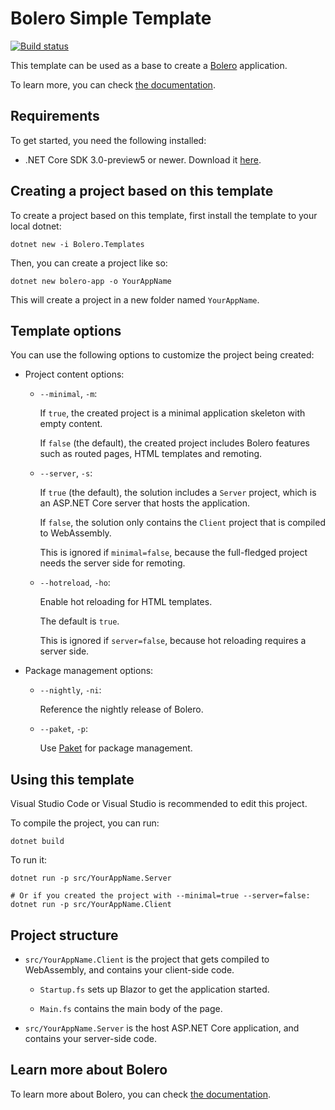 # Bolero Simple Template

[![Build status](https://ci.appveyor.com/api/projects/status/2mo3n85bv4d5iv56?svg=true)](https://ci.appveyor.com/project/IntelliFactory/bolero-template)


This template can be used as a base to create a [Bolero](https://github.com/intellifactory/bolero) application.

To learn more, you can check [the documentation](https://fsbolero.io/docs).

## Requirements

To get started, you need the following installed:

* .NET Core SDK 3.0-preview5 or newer. Download it [here](https://dotnet.microsoft.com/download/dotnet-core/3.0).

## Creating a project based on this template

To create a project based on this template, first install the template to your local dotnet:

```
dotnet new -i Bolero.Templates
```

Then, you can create a project like so:

```
dotnet new bolero-app -o YourAppName
```

This will create a project in a new folder named `YourAppName`.

## Template options

You can use the following options to customize the project being created:

* Project content options:

    * `--minimal`, `-m`:

        If `true`, the created project is a minimal application skeleton with empty content.

        If `false` (the default), the created project includes Bolero features such as routed pages, HTML templates and remoting.

    * `--server`, `-s`:

        If `true` (the default), the solution includes a `Server` project, which is an ASP.NET Core server that hosts the application.

        If `false`, the solution only contains the `Client` project that is compiled to WebAssembly.

        This is ignored if `minimal=false`, because the full-fledged project needs the server side for remoting.

    * `--hotreload`, `-ho`:

        Enable hot reloading for HTML templates.

        The default is `true`.

        This is ignored if `server=false`, because hot reloading requires a server side.

* Package management options:

    * `--nightly`, `-ni`:

        Reference the nightly release of Bolero.

    * `--paket`, `-p`:

        Use [Paket](https://fsprojects.github.io/paket) for package management.

## Using this template

Visual Studio Code or Visual Studio is recommended to edit this project.

To compile the project, you can run:

```shell
dotnet build
```

To run it:

```shell
dotnet run -p src/YourAppName.Server

# Or if you created the project with --minimal=true --server=false:
dotnet run -p src/YourAppName.Client
```

## Project structure

* `src/YourAppName.Client` is the project that gets compiled to WebAssembly, and contains your client-side code.

    * `Startup.fs` sets up Blazor to get the application started.

    * `Main.fs` contains the main body of the page.

* `src/YourAppName.Server` is the host ASP.NET Core application, and contains your server-side code.

## Learn more about Bolero

To learn more about Bolero, you can check [the documentation](https://fsbolero.io/docs).
